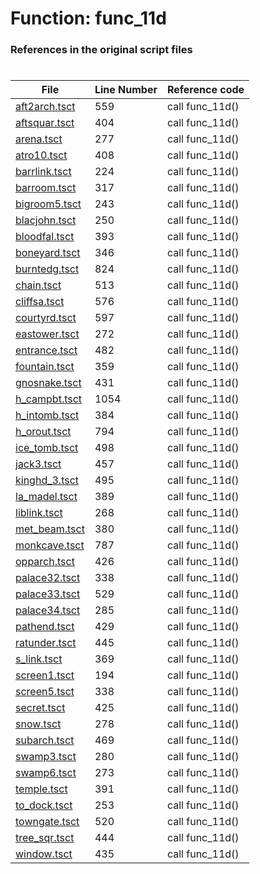 # Function: func_11d
### References in the original script files

#

| File | Line Number | Reference code |
| --- | --- | --- |
| [aft2arch.tsct](../../../out/aft2arch.tsct#L559) | 559 | call func_11d() |
| [aftsquar.tsct](../../../out/aftsquar.tsct#L404) | 404 | call func_11d() |
| [arena.tsct](../../../out/arena.tsct#L277) | 277 | call func_11d() |
| [atro10.tsct](../../../out/atro10.tsct#L408) | 408 | call func_11d() |
| [barrlink.tsct](../../../out/barrlink.tsct#L224) | 224 | call func_11d() |
| [barroom.tsct](../../../out/barroom.tsct#L317) | 317 | call func_11d() |
| [bigroom5.tsct](../../../out/bigroom5.tsct#L243) | 243 | call func_11d() |
| [blacjohn.tsct](../../../out/blacjohn.tsct#L250) | 250 | call func_11d() |
| [bloodfal.tsct](../../../out/bloodfal.tsct#L393) | 393 | call func_11d() |
| [boneyard.tsct](../../../out/boneyard.tsct#L346) | 346 | call func_11d() |
| [burntedg.tsct](../../../out/burntedg.tsct#L824) | 824 | call func_11d() |
| [chain.tsct](../../../out/chain.tsct#L513) | 513 | call func_11d() |
| [cliffsa.tsct](../../../out/cliffsa.tsct#L576) | 576 | call func_11d() |
| [courtyrd.tsct](../../../out/courtyrd.tsct#L597) | 597 | call func_11d() |
| [eastower.tsct](../../../out/eastower.tsct#L272) | 272 | call func_11d() |
| [entrance.tsct](../../../out/entrance.tsct#L482) | 482 | call func_11d() |
| [fountain.tsct](../../../out/fountain.tsct#L359) | 359 | call func_11d() |
| [gnosnake.tsct](../../../out/gnosnake.tsct#L431) | 431 | call func_11d() |
| [h_campbt.tsct](../../../out/h_campbt.tsct#L1054) | 1054 | call func_11d() |
| [h_intomb.tsct](../../../out/h_intomb.tsct#L384) | 384 | call func_11d() |
| [h_orout.tsct](../../../out/h_orout.tsct#L794) | 794 | call func_11d() |
| [ice_tomb.tsct](../../../out/ice_tomb.tsct#L498) | 498 | call func_11d() |
| [jack3.tsct](../../../out/jack3.tsct#L457) | 457 | call func_11d() |
| [kinghd_3.tsct](../../../out/kinghd_3.tsct#L495) | 495 | call func_11d() |
| [la_madel.tsct](../../../out/la_madel.tsct#L389) | 389 | call func_11d() |
| [liblink.tsct](../../../out/liblink.tsct#L268) | 268 | call func_11d() |
| [met_beam.tsct](../../../out/met_beam.tsct#L380) | 380 | call func_11d() |
| [monkcave.tsct](../../../out/monkcave.tsct#L787) | 787 | call func_11d() |
| [opparch.tsct](../../../out/opparch.tsct#L426) | 426 | call func_11d() |
| [palace32.tsct](../../../out/palace32.tsct#L338) | 338 | call func_11d() |
| [palace33.tsct](../../../out/palace33.tsct#L529) | 529 | call func_11d() |
| [palace34.tsct](../../../out/palace34.tsct#L285) | 285 | call func_11d() |
| [pathend.tsct](../../../out/pathend.tsct#L429) | 429 | call func_11d() |
| [ratunder.tsct](../../../out/ratunder.tsct#L445) | 445 | call func_11d() |
| [s_link.tsct](../../../out/s_link.tsct#L369) | 369 | call func_11d() |
| [screen1.tsct](../../../out/screen1.tsct#L194) | 194 | call func_11d() |
| [screen5.tsct](../../../out/screen5.tsct#L338) | 338 | call func_11d() |
| [secret.tsct](../../../out/secret.tsct#L425) | 425 | call func_11d() |
| [snow.tsct](../../../out/snow.tsct#L278) | 278 | call func_11d() |
| [subarch.tsct](../../../out/subarch.tsct#L469) | 469 | call func_11d() |
| [swamp3.tsct](../../../out/swamp3.tsct#L280) | 280 | call func_11d() |
| [swamp6.tsct](../../../out/swamp6.tsct#L273) | 273 | call func_11d() |
| [temple.tsct](../../../out/temple.tsct#L391) | 391 | call func_11d() |
| [to_dock.tsct](../../../out/to_dock.tsct#L253) | 253 | call func_11d() |
| [towngate.tsct](../../../out/towngate.tsct#L520) | 520 | call func_11d() |
| [tree_sqr.tsct](../../../out/tree_sqr.tsct#L444) | 444 | call func_11d() |
| [window.tsct](../../../out/window.tsct#L435) | 435 | call func_11d() |
